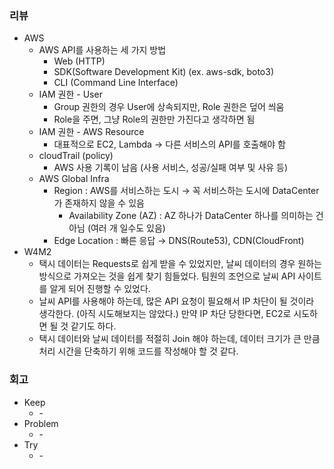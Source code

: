 ### 리뷰
- AWS
    - AWS API를 사용하는 세 가지 방법
        - Web (HTTP)
        - SDK(Software Development Kit) (ex. aws-sdk, boto3)
        - CLI (Command Line Interface)
    - IAM 권한 - User
        - Group 권한의 경우 User에 상속되지만, Role 권한은 덮어 씌움
        - Role을 주면, 그냥 Role의 권한만 가진다고 생각하면 됨
    - IAM 권한 - AWS Resource
        - 대표적으로 EC2, Lambda → 다른 서비스의 API를 호출해야 함
    - cloudTrail (policy)
        - AWS 사용 기록이 남음 (사용 서비스, 성공/실패 여부 및 사유 등)
    - AWS Global Infra
        - Region : AWS를 서비스하는 도시 → 꼭 서비스하는 도시에 DataCenter가 존재하지 않을 수 있음
            - Availability Zone (AZ) : AZ 하나가 DataCenter 하나를 의미하는 건 아님 (여러 개 일수도 있음)
        - Edge Location : 빠른 응답 → DNS(Route53), CDN(CloudFront)
- W4M2
    - 택시 데이터는 Requests로 쉽게 받을 수 있었지만, 날씨 데이터의 경우 원하는 방식으로 가져오는 것을 쉽게 찾기 힘들었다. 팀원의 조언으로 날씨 API 사이트를 알게 되어 진행할 수 있었다.
    - 날씨 API를 사용해야 하는데, 많은 API 요청이 필요해서 IP 차단이 될 것이라 생각한다. (아직 시도해보지는 않았다.) 만약 IP 차단 당한다면, EC2로 시도하면 될 것 같기도 하다.
    - 택시 데이터와 날씨 데이터를 적절히 Join 해야 하는데, 데이터 크기가 큰 만큼 처리 시간을 단축하기 위해 코드를 작성해야 할 것 같다. 
### 회고
- Keep
    - \-
- Problem
    - \-
- Try
    - \-